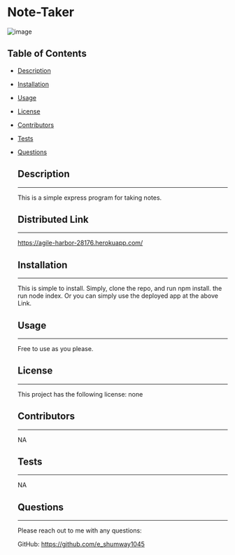 
      
  # Note-Taker

    
  ![image](https;//img.shields.io/badge/license-none-brightgreen)
  
  ## Table of Contents
    
* [Description](#Description)
    
* [Installation](#Installation)
    
* [Usage](#Usage)
    
* [License](#License)
    
* [Contributors](#Contributors)
    
* [Tests](#Tests)
    
* [Questions](#Questions)


    ## Description
    -------------------------------------------------------
    This is a simple express program for taking notes.


    ## Distributed Link
    -------------------------------------------------------
    https://agile-harbor-28176.herokuapp.com/


    ## Installation
    -------------------------------------------------------
    This is simple to install.  Simply, clone the repo, and run npm install.  the run node index.  Or you can simply use the deployed app at the above Link.

    ## Usage
    -------------------------------------------------------
    Free to use as you please.

    ## License
    -------------------------------------------------------
    This project has the following license: none

    ## Contributors
    -------------------------------------------------------
    NA

    ## Tests
    -------------------------------------------------------
    NA

    ## Questions
    -------------------------------------------------------
    Please reach out to me with any questions:

    GitHub: https://github.com/e_shumway1045
  
